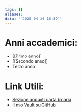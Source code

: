 ```yaml
---
tags: []
aliases: 
data: "`2025-04-24 16:39`"
---
```

# Anni accademici:
- [[Primo anno]]
- [[Secondo anno]]
- Terzo anno
# Link Utili:
- [Sezione appunti carta binaria](https://dynamik.vercel.app/dash/informatica)
- [Il mio Vault su GitHub](https://github.com/Tronki97/Obsidian-Vault.git)